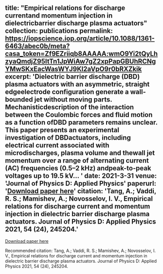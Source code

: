 title: "Empirical relations for discharge currentand momentum injection in dielectricbarrier discharge plasma actuators"
collection: publications
permalink: https://iopscience.iop.org/article/10.1088/1361-6463/abec0b/meta?casa_token=Zf9EZriiqb8AAAAA:wmO9Yi2tQyLhzyaQmdjZ95ItTn1JpWiAw7gZ2xpPapGBUhRCNgYMwSKxEacWasWYJ9Kl2aVpO9r0bRXZkik
excerpt: 'Dielectric barrier discharge (DBD) plasma actuators with an asymmetric, straight edgeelectrode configuration generate a wall-bounded jet without moving parts. Mechanisticdescription of the interaction between the Coulombic forces and fluid motion as a function ofDBD parameters remains unclear. This paper presents an experimental investigation of DBDactuators, including electrical current associated with microdischarges, plasma volume and thewall jet momentum over a range of alternating current (AC) frequencies (0.5–2 kHz) andpeak-to-peak voltages up to 19.5 kV... '
date: 2021-3-31
venue: 'Journal of Physics D: Applied Physics'
paperurl: '[Download paper here](https://github.com/antang808/antang808.github.io/files/6334334/Tang.Journal.of.Physics.pdf)'
citation: 'Tang, A.; Vaddi, R. S.; Mamishev, A.; Novosselov, I. V., Empirical relations for discharge current and momentum injection in dielectric barrier discharge plasma actuators. Journal of Physics D: Applied Physics 2021, 54 (24), 245204.'
---

[Download paper here](http://academicpages.github.io/files/paper2.pdf)

Recommended citation: Tang, A.; Vaddi, R. S.; Mamishev, A.; Novosselov, I. V., Empirical relations for discharge current and momentum injection in dielectric barrier discharge plasma actuators. Journal of Physics D: Applied Physics 2021, 54 (24), 245204.
